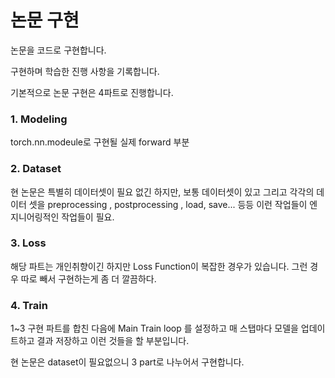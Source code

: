 # 논문 구현

논문을 코드로 구현합니다.

구현하며 학습한 진행 사항을 기록합니다.

기본적으로 논문 구현은 4파트로 진행합니다.

### 1. Modeling 

torch.nn.modeule로 구현될 실제 forward 부분
### 2. Dataset
  
현 논문은 특별히 데이터셋이 필요 없긴 하지만, 보통 데이터셋이 있고 그리고 각각의 데이터 셋을 preprocessing , postprocessing , load, save... 등등 이런 작업들이 엔지니어링적인 작업들이 필요. 
### 3. Loss

해당 파트는 개인취향이긴 하지만 Loss Function이 복잡한 경우가 있습니다. 그런 경우 따로 빼서 구현하는게 좀 더 깔끔하다. 
### 4. Train

1~3 구현 파트를 합친 다음에 Main Train loop 를 설정하고 매 스탭마다 모델을 업데이트하고 결과 저장하고 이런 것들을 할 부분입니다.

현 논문은 dataset이 필요없으니 3 part로 나누어서 구현합니다.
